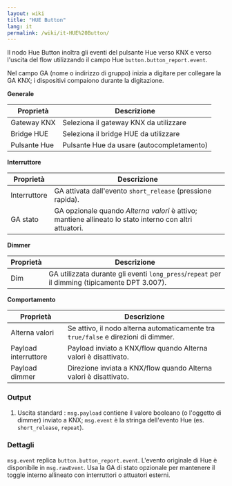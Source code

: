 ```yaml
---
layout: wiki
title: "HUE Button"
lang: it
permalink: /wiki/it-HUE%20Button/
---
```

Il nodo Hue Button inoltra gli eventi del pulsante Hue verso KNX e verso l'uscita del flow utilizzando il campo Hue <code>button.button_report.event</code>.

Nel campo GA (nome o indirizzo di gruppo) inizia a digitare per collegare la GA KNX; i dispositivi compaiono durante la digitazione.

**Generale**

|Proprietà|Descrizione|
|--|--|
| Gateway KNX | Seleziona il gateway KNX da utilizzare |
| Bridge HUE | Seleziona il bridge HUE da utilizzare |
| Pulsante Hue | Pulsante Hue da usare (autocompletamento) |

**Interruttore**

|Proprietà|Descrizione|
|--|--|
| Interruttore | GA attivata dall'evento <code>short\_release</code> (pressione rapida). |
| GA stato | GA opzionale quando <em>Alterna valori</em> è attivo; mantiene allineato lo stato interno con altri attuatori. |

**Dimmer**

|Proprietà|Descrizione|
|--|--|
| Dim | GA utilizzata durante gli eventi <code>long\_press</code>/<code>repeat</code> per il dimming (tipicamente DPT 3.007). |

**Comportamento**

|Proprietà|Descrizione|
|--|--|
| Alterna valori | Se attivo, il nodo alterna automaticamente tra <code>true/false</code> e direzioni di dimmer. |
| Payload interruttore | Payload inviato a KNX/flow quando Alterna valori è disattivato. |
| Payload dimmer | Direzione inviata a KNX/flow quando Alterna valori è disattivato. |

### Output

1. Uscita standard
   : `msg.payload` contiene il valore booleano (o l'oggetto di dimmer) inviato a KNX; `msg.event` è la stringa dell'evento Hue (es. `short_release`, `repeat`).

### Dettagli

`msg.event` replica `button.button_report.event`. L'evento originale di Hue è disponibile in `msg.rawEvent`. Usa la GA di stato opzionale per mantenere il toggle interno allineato con interruttori o attuatori esterni.
